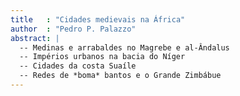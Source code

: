 ```yaml
---
title   : "Cidades medievais na África"
author  : "Pedro P. Palazzo"
abstract: |
  -- Medinas e arrabaldes no Magrebe e al-Ândalus
  -- Impérios urbanos na bacia do Níger
  -- Cidades da costa Suaíle
  -- Redes de *boma* bantos e o Grande Zimbábue
---
```

